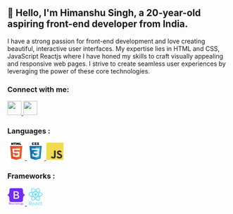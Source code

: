 <div class="header-section" style="height:10%;width: 100%;" >
    <h2 >
👋 Hello, I'm Himanshu Singh, a 20-year-old aspiring front-end developer from India.
    </h2>
</div>


<div class="hero-top-section"">
 <div class="hero-top-txt">
 <p>
 I have a strong passion for front-end development and love creating beautiful, interactive user interfaces. My expertise lies in HTML and CSS, JavaScript Reactjs where I have honed my skills to craft visually appealing and responsive web pages. I strive to create seamless user experiences by leveraging the power of these core technologies.
 </p>
 </div>

<div class="hero-body-section">
    <div class="social-media-section">
        <h3>Connect with me:</h3>
        <p>
        <a href="https://www.instagram.com/_.himanshuu08?igsh=N2p5aTU2YXg0OGY2">
            <img height="32" width="32" src="https://cdn.simpleicons.org/instagram/#E4405F"  />

</a>
<!--          <a href="#" target="blank"> -->
<img height="32" width="32" src="https://cdn.simpleicons.org/youtube/[COLOR]" />
         </a>
        </p>
    </div>
    <div class="language-section">
        <h3 align="left">Languages :</h3>
        <p aligh="left">
         <a href="https://www.w3.org/html/" target="_blank" rel="noreferrer"> 
            <img src="https://raw.githubusercontent.com/devicons/devicon/master/icons/html5/html5-original-wordmark.svg" alt="html5" width="40" height="40"/> 
         </a>
         <a href="https://www.w3schools.com/css/" target="_blank" rel="noreferrer"> 
            <img src="https://raw.githubusercontent.com/devicons/devicon/master/icons/css3/css3-original-wordmark.svg" alt="css3" width="40" height="40"/> 
         </a>
         <a href="https://developer.mozilla.org/en-US/docs/Web/JavaScript" target="_blank" rel="noreferrer">
             <img src="https://raw.githubusercontent.com/devicons/devicon/master/icons/javascript/javascript-original.svg" alt="javascript" width="40" height="40"/> 
         </a>
        </p>
    </div>
    <div class="framework-section">
        <h3>Frameworks :</h3>
<div>
            <a href="https://getbootstrap.com"style = background-color: "white" target="_blank" rel="noreferrer" >
                 <img src="https://raw.githubusercontent.com/devicons/devicon/master/icons/bootstrap/bootstrap-plain-wordmark.svg" alt="bootstrap" background-color: "white"  width="40" height="40"/> 
            </a> 
          <a href="https://reactjs.org/" target="_blank" rel="noreferrer"> 
                <img src="https://raw.githubusercontent.com/devicons/devicon/master/icons/react/react-original-wordmark.svg" alt="react" width="40" height="40"/> 
            </a>        
</div></div>

<!--
a href="https://tailwindcss.com/" target="_blank" rel="noreferrer"> 
                <img src="" alt="react" width="40" height="40"/> 
            </a>-->
       
   
<!--     <div class="tools-section">
        <h3 align="left">Tools :</h3>
        <p align="left"> 
            <a href="https://www.figma.com/" target="_blank" rel="noreferrer"> 
                <img src="https://www.vectorlogo.zone/logos/figma/figma-icon.svg" alt="figma" width="40" height="40"/> 
            </a>  
            <a href="https://www.adobe.com/in/products/illustrator.html" target="_blank" rel="noreferrer"> 
                <img src="https://www.vectorlogo.zone/logos/adobe_illustrator/adobe_illustrator-icon.svg" alt="illustrator" width="40" height="40"/> 
            </a>  
            <a href="https://www.photoshop.com/en" target="_blank" rel="noreferrer"> 
                <img src="https://raw.githubusercontent.com/devicons/devicon/master/icons/photoshop/photoshop-line.svg" alt="photoshop" width="40" height="40"/> 
            </a>  
            <a href="https://www.adobe.com/products/xd.html" target="_blank" rel="noreferrer"> 
                <img src="https://cdn.worldvectorlogo.com/logos/adobe-xd.svg" alt="xd" width="40" height="40"/> 
            </a> 
        </p>
    </div>
</div>
 -->

 
<!-- <div class="footer-section">
    <p><img align="left" src=""/></p>
    <p>&nbsp;<img align="right" src="" alt="" /></p>
</div> -->


